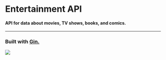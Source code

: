 # Entertainment API
#### API for data about movies, TV shows, books, and comics.
---
### Built with [Gin.](https://gin-gonic.com/)
![](https://external-content.duckduckgo.com/iu/?u=https%3A%2F%2Fraw.githubusercontent.com%2Fgin-gonic%2Flogo%2Fmaster%2Fcolor.png&f=1&nofb=1)